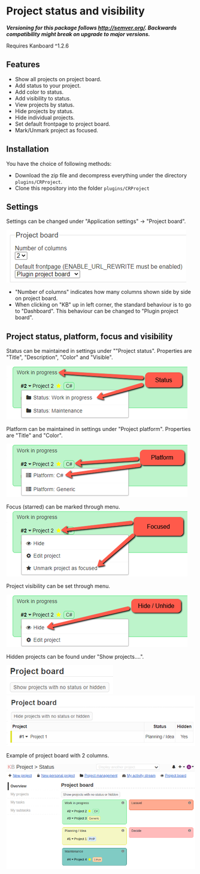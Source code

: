# Project status and visibility

**_Versioning for this package follows http://semver.org/. Backwards compatibility might break on upgrade to major versions._**

Requires Kanboard ^1.2.6

## Features

- Show all projects on project board.
- Add status to your project.
- Add color to status.
- Add visibility to status.
- View projects by status.
- Hide projects by status.
- Hide individual projects.
- Set default frontpage to project board.
- Mark/Unmark project as focused.


## Installation

You have the choice of following methods:

- Download the zip file and decompress everything under the directory `plugins/CRProject`.
- Clone this repository into the folder `plugins/CRProject`

## Settings

Settings can be changed under "Application settings" -> "Project board".

![application-settings](docs/application-settings.png)

- "Number of columns" indicates how many columns shown side by side on project board.
- When clicking on "KB" up in left corner, the standard behaviour is to go to "Dashboard". This behaviour can be changed to "Plugin project board".

## Project status, platform, focus and visibility

Status can be maintained in settings under ""Project status". Properties are "Title", "Description", "Color" and "Visible".

![status](docs/project-board-menu-status.png)

Platform can be maintained in settings under "Project platform". Properties are "Title" and "Color".

![platform](docs/project-board-menu-platform.png)

Focus (starred) can be marked through menu.
![focus](docs/project-board-menu-focused.png)

Project visibility can be set through menu.

![visibility](docs/project-board-menu-visibility.png)

Hidden projects can be found under "Show projects....".

![hidden-projects](docs/project-board-hidden-projects.png)
![hidden-project](docs/project-board-hidden-project.png)

Example of project board with 2 columns.

![Projects by 2 columns](docs/project-board-2.png)
